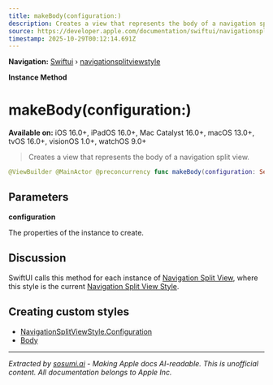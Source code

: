 ```yaml
---
title: makeBody(configuration:)
description: Creates a view that represents the body of a navigation split view.
source: https://developer.apple.com/documentation/swiftui/navigationsplitviewstyle/makebody(configuration:)
timestamp: 2025-10-29T00:12:14.691Z
---
```


**Navigation:** [Swiftui](/documentation/swiftui) › [navigationsplitviewstyle](/documentation/swiftui/navigationsplitviewstyle)

**Instance Method**

# makeBody(configuration:)

**Available on:** iOS 16.0+, iPadOS 16.0+, Mac Catalyst 16.0+, macOS 13.0+, tvOS 16.0+, visionOS 1.0+, watchOS 9.0+

> Creates a view that represents the body of a navigation split view.

```swift
@ViewBuilder @MainActor @preconcurrency func makeBody(configuration: Self.Configuration) -> Self.Body
```

## Parameters

**configuration**

The properties of the instance to create.



## Discussion

SwiftUI calls this method for each instance of [Navigation Split View](/documentation/swiftui/navigationsplitview), where this style is the current [Navigation Split View Style](/documentation/swiftui/navigationsplitviewstyle).

## Creating custom styles

- [NavigationSplitViewStyle.Configuration](/documentation/swiftui/navigationsplitviewstyle/configuration)
- [Body](/documentation/swiftui/navigationsplitviewstyle/body)

---

*Extracted by [sosumi.ai](https://sosumi.ai) - Making Apple docs AI-readable.*
*This is unofficial content. All documentation belongs to Apple Inc.*
